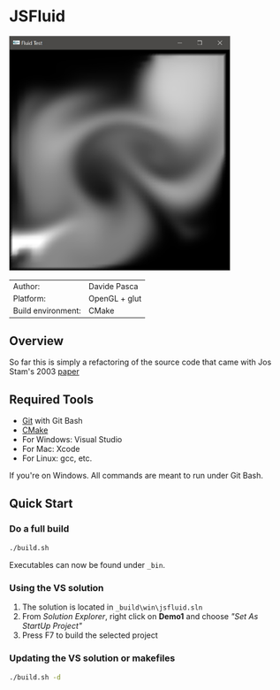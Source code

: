 # JSFluid

<img src="Docs/fluid_test_sshot_01.jpg" width="400">

|  |  |
|---|---|
| Author: | Davide Pasca |
| Platform: | OpenGL + glut |
| Build environment: | CMake |

## Overview

So far this is simply a refactoring of the source code that came with Jos Stam's 2003 [paper](http://www.autodeskresearch.com/publications/games)

## Required Tools
- [Git](https://git-for-windows.github.io/) with Git Bash
- [CMake](https://cmake.org/download/)
- For Windows: Visual Studio
- For Mac: Xcode
- For Linux: gcc, etc.

If you're on Windows. All commands are meant to run under Git Bash.

## Quick Start

### Do a full build
```bash
./build.sh
```
Executables can now be found under `_bin`.

### Using the VS solution
1. The solution is located in `_build\win\jsfluid.sln`
2. From *Solution Explorer*, right click on **Demo1** and choose *"Set As StartUp Project"*
3. Press F7 to build the selected project

### Updating the VS solution or makefiles
```bash
./build.sh -d
```
